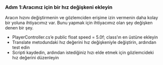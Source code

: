 ### Adım 1:Aracınız için bir hız değişkeni ekleyin
Aracın hızını değiştirmenin ve gözlemciden erişime izin vermenin daha kolay bir yoluna ihtiyacımız var. Bunu yapmak için ihtiyacımız olan şey değişken denen bir şey.

- PlayerController.cs’e public float speed = 5.0f; class’ın en üstüne ekleyin
- Translate metodundaki hız değerini hız değişkeniyle değiştirin, ardından test edin
- Scripti kaydedin, ardından istediğiniz hızı elde etmek için gözlemcideki hız değerini düzenleyin

